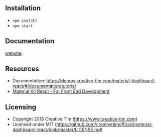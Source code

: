 ## Installation

- `npm install`
- `npm start`

## Documentation
[website](https://demos.creative-tim.com/material-dashboard-react/#/documentation/tutorial).

## Resources
- Documentation: https://demos.creative-tim.com/material-dashboard-react/#/documentation/tutorial
- [Material Kit React - For Front End Development](https://www.creative-tim.com/product/material-kit-react?ref=github-mdr-free)

## Licensing

- Copyright 2018 Creative Tim (https://www.creative-tim.com)
- Licensed under MIT (https://github.com/creativetimofficial/material-dashboard-react/blob/master/LICENSE.md)
